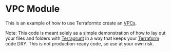 # VPC Module

This is an example of how to use Terraformto create an [VPCs](https://aws.amazon.com/s3/). 

Note: This code is meant solely as a simple demonstration of how to lay out your files and folders with 
[Terragrunt](https://github.com/gruntwork-io/terragrunt) in a way that keeps your [Terraform](https://www.terraform.io)
 code DRY. This is not production-ready code, so use at your own risk.
